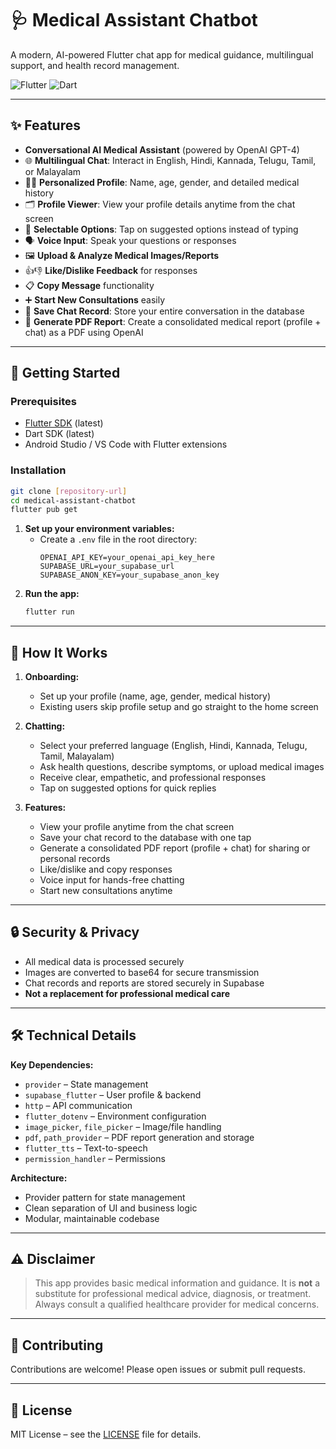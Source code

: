 # 🩺 Medical Assistant Chatbot

A modern, AI-powered Flutter chat app for medical guidance, multilingual support, and health record management.

![Flutter](https://img.shields.io/badge/Flutter-02569B?style=for-the-badge&logo=flutter&logoColor=white)
![Dart](https://img.shields.io/badge/Dart-0175C2?style=for-the-badge&logo=dart&logoColor=white)

---

## ✨ Features

- **Conversational AI Medical Assistant** (powered by OpenAI GPT-4)
- 🌐 **Multilingual Chat**: Interact in English, Hindi, Kannada, Telugu, Tamil, or Malayalam
- 🧑‍⚕️ **Personalized Profile**: Name, age, gender, and detailed medical history
- 🗂️ **Profile Viewer**: View your profile details anytime from the chat screen
- 💬 **Selectable Options**: Tap on suggested options instead of typing
- 🗣️ **Voice Input**: Speak your questions or responses
- 🖼️ **Upload & Analyze Medical Images/Reports**
- 👍👎 **Like/Dislike Feedback** for responses
- 📋 **Copy Message** functionality
- ➕ **Start New Consultations** easily
- 💾 **Save Chat Record**: Store your entire conversation in the database
- 📝 **Generate PDF Report**: Create a consolidated medical report (profile + chat) as a PDF using OpenAI

---

## 🚀 Getting Started

### Prerequisites
- [Flutter SDK](https://flutter.dev/docs/get-started/install) (latest)
- Dart SDK (latest)
- Android Studio / VS Code with Flutter extensions

### Installation

```bash
git clone [repository-url]
cd medical-assistant-chatbot
flutter pub get
```

1. **Set up your environment variables:**
   - Create a `.env` file in the root directory:
     ```
     OPENAI_API_KEY=your_openai_api_key_here
     SUPABASE_URL=your_supabase_url
     SUPABASE_ANON_KEY=your_supabase_anon_key
     ```
2. **Run the app:**
   ```bash
   flutter run
   ```

---

## 🏥 How It Works

1. **Onboarding:**
   - Set up your profile (name, age, gender, medical history)
   - Existing users skip profile setup and go straight to the home screen

2. **Chatting:**
   - Select your preferred language (English, Hindi, Kannada, Telugu, Tamil, Malayalam)
   - Ask health questions, describe symptoms, or upload medical images
   - Receive clear, empathetic, and professional responses
   - Tap on suggested options for quick replies

3. **Features:**
   - View your profile anytime from the chat screen
   - Save your chat record to the database with one tap
   - Generate a consolidated PDF report (profile + chat) for sharing or personal records
   - Like/dislike and copy responses
   - Voice input for hands-free chatting
   - Start new consultations anytime

---

## 🔒 Security & Privacy
- All medical data is processed securely
- Images are converted to base64 for secure transmission
- Chat records and reports are stored securely in Supabase
- **Not a replacement for professional medical care**

---

## 🛠️ Technical Details

**Key Dependencies:**
- `provider` – State management
- `supabase_flutter` – User profile & backend
- `http` – API communication
- `flutter_dotenv` – Environment configuration
- `image_picker`, `file_picker` – Image/file handling
- `pdf`, `path_provider` – PDF report generation and storage
- `flutter_tts` – Text-to-speech
- `permission_handler` – Permissions

**Architecture:**
- Provider pattern for state management
- Clean separation of UI and business logic
- Modular, maintainable codebase

---

## ⚠️ Disclaimer

> This app provides basic medical information and guidance. It is **not** a substitute for professional medical advice, diagnosis, or treatment. Always consult a qualified healthcare provider for medical concerns.

---

## 🤝 Contributing

Contributions are welcome! Please open issues or submit pull requests.

---

## 📄 License

MIT License – see the [LICENSE](LICENSE) file for details.


